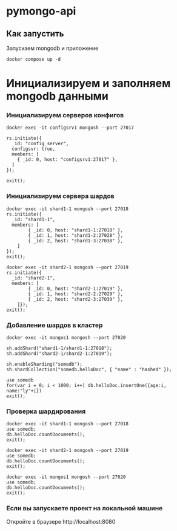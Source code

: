 # pymongo-api

## Как запустить

Запускаем mongodb и приложение

```shell
docker compose up -d
```

# Инициализируем и заполняем mongodb данными

### Инициализируем серверов конфигов

```shell
docker exec -it configsrv1 mongosh --port 27017

rs.initiate({
  _id: "config_server",
  configsvr: true,
  members: [
    { _id: 0, host: "configsrv1:27017" },
  ]
});

exit();
```


### Инициализируем сервера шардов

```shell
docker exec -it shard1-1 mongosh --port 27018
rs.initiate({
  _id: "shard1-1",
  members: [
        { _id: 0, host: "shard1-1:27018" },
        { _id: 1, host: "shard1-2:27028" },
        { _id: 2, host: "shard1-3:27038" },
    ]
});
exit();
````
```shell
docker exec -it shard2-1 mongosh --port 27019
rs.initiate({
  _id: "shard2-1",
  members: [
        { _id: 0, host: "shard2-1:27019" },
        { _id: 1, host: "shard2-2:27029" },
        { _id: 2, host: "shard2-3:27039" },
    ]});
exit();
```

### Добавление шардов в кластер

```shell
docker exec -it mongos1 mongosh --port 27020

sh.addShard("shard1-1/shard1-1:27018");
sh.addShard("shard2-1/shard2-1:27019");

sh.enableSharding("somedb");
sh.shardCollection("somedb.helloDoc", { "name" : "hashed" });

use somedb
for(var i = 0; i < 1000; i++) db.helloDoc.insertOne({age:i, name:"ly"+i})
exit();
```

### Проверка шардирования

```shell
docker exec -it shard1-1 mongosh --port 27018
use somedb;
db.helloDoc.countDocuments();
exit();
```
```shell
docker exec -it shard2-1 mongosh --port 27019
use somedb;
db.helloDoc.countDocuments();
exit();
```
```shell
docker exec -it mongos1 mongosh --port 27020
use somedb;
db.helloDoc.countDocuments();
exit();
```

### Если вы запускаете проект на локальной машине

Откройте в браузере http://localhost:8080

